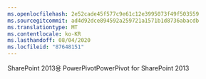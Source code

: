 ```yaml
---
ms.openlocfilehash: 2e52cade45f577c9e61c12e3995073f49f503559
ms.sourcegitcommit: ad4d92dce894592a259721a1571b1d8736abacdb
ms.translationtype: MT
ms.contentlocale: ko-KR
ms.lasthandoff: 08/04/2020
ms.locfileid: "87648151"
---
```

<span data-ttu-id="92466-101">SharePoint 2013용 PowerPivot</span><span class="sxs-lookup"><span data-stu-id="92466-101">PowerPivot for SharePoint 2013</span></span>
